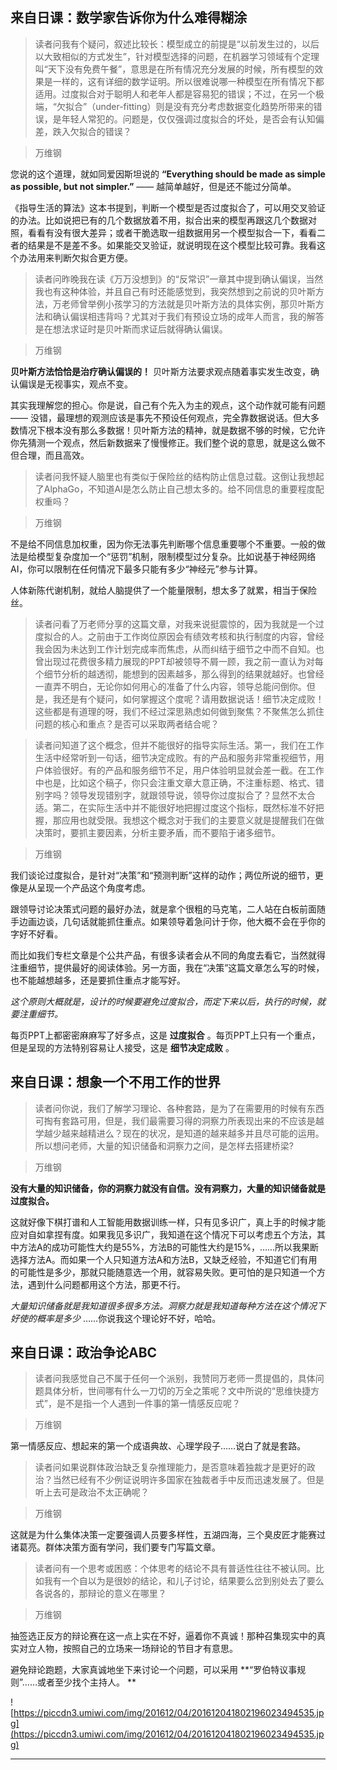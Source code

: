 ## 来自日课：数学家告诉你为什么难得糊涂

> 读者问我有个疑问，叙述比较长：模型成立的前提是“以前发生过的，以后以大致相似的方式发生”，针对模型选择的问题，在机器学习领域有个定理叫“天下没有免费午餐”，意思是在所有情况充分发展的时候，所有模型的效果是一样的，这有详细的数学证明。所以很难说哪一种模型在所有情况下都适用。过度拟合对于聪明人和老年人都是容易犯的错误；不过，在另一个极端，“欠拟合”（under-fitting）则是没有充分考虑数据变化趋势所带来的错误，是年轻人常犯的。问题是，仅仅强调过度拟合的坏处，是否会有认知偏差，跌入欠拟合的错误？

> 万维钢

您说的这个道理，就如同爱因斯坦说的 **“Everything should be made as simple as possible, but not simpler.”** —— 越简单越好，但是还不能过分简单。

《指导生活的算法》这本书提到，判断一个模型是否过度拟合了，可以用交叉验证的办法。比如说把已有的几个数据放着不用，拟合出来的模型再跟这几个数据对照，看看有没有很大差异；或者干脆选取一组数据用另一个模型拟合一下，看看二者的结果是不是差不多。如果能交叉验证，就说明现在这个模型比较可靠。我看这个办法用来判断欠拟合更方便。 

> 读者问昨晚我在读《万万没想到》的“反常识”一章其中提到确认偏误，当然我也有这种体验，并且自己有时还能感觉到，我突然想到之前说的贝叶斯方法，万老师曾举例小孩学习的方法就是贝叶斯方法的具体实例，那贝叶斯方法和确认偏误相违背吗？尤其对于我们有预设立场的成年人而言，我的解答是在想法求证时是贝叶斯而求证后就得确认偏误。

> 万维钢

 **贝叶斯方法恰恰是治疗确认偏误的！** 贝叶斯方法要求观点随着事实发生改变，确认偏误是无视事实，观点不变。

其实我理解您的担心。你是说，自己有个先入为主的观点，这个动作就可能有问题 —— 没错，最理想的观测应该是事先不预设任何观点，完全靠数据说话。但大多数情况下根本没有那么多数据！贝叶斯方法的精神，就是数据不够的时候，它允许你先猜测一个观点，然后新数据来了慢慢修正。我们整个说的意思，就是这么做不但合理，而且高效。 

> 读者问我怀疑人脑里也有类似于保险丝的结构防止信息过载。这倒让我想起了AlphaGo，不知道AI是怎么防止自己想太多的。给不同信息的重要程度配权重吗？

> 万维钢

不是给不同信息加权重，因为你无法事先判断哪个信息重要哪个不重要。一般的做法是给模型复杂度加一个“惩罚”机制，限制模型过分复杂。比如说基于神经网络AI，你可以限制在任何情况下最多只能有多少“神经元”参与计算。

人体新陈代谢机制，就给人脑提供了一个能量限制，想太多了就累，相当于保险丝。 

> 读者问看了万老师分享的这篇文章，对我来说挺震惊的，因为我就是一个过度拟合的人。之前由于工作岗位原因会有绩效考核和执行制度的内容，曾经我会因为未达到工作计划完成率而焦虑，从而纠结于细节之中而不自知。也曾出现过花费很多精力展现的PPT却被领导不屑一顾，我之前一直认为对每个细节分析的越透彻，能想到的因素越多，那么得到的结果就越好。也曾经一直弄不明白，无论你如何用心的准备了什么内容，领导总能问倒你。但是，我还是有个疑问，如何掌握这个度呢？请用数据说话！细节决定成败！这些都是有道理的呀，我们不经过深思熟虑如何做到聚焦？不聚焦怎么抓住问题的核心和重点？是否可以采取两者结合呢？

> 读者问知道了这个概念，但并不能很好的指导实际生活。第一，我们在工作生活中经常听到一句话，细节决定成败。有的产品和服务非常重视细节，用户体验很好。有的产品和服务细节不足，用户体验明显就会差一截。在工作中也是，比如这个稿子，你只会注重文章大意正确，不注重标题、格式、错别字吗？领导发现错别字，就跟领导说，领导你过度拟合了？显然不太合适。第二，在实际生活中并不能很好地把握过度这个指标，既然标准不好把握，那应用也就受限。我想这个概念对于我们的主要意义就是提醒我们在做决策时，要抓主要因素，分析主要矛盾，而不要陷于诸多细节。

> 万维钢

我们谈论过度拟合，是针对“决策”和“预测判断”这样的动作；两位所说的细节，更像是从呈现一个产品这个角度考虑。

跟领导讨论决策式问题的最好办法，就是拿个很粗的马克笔，二人站在白板前面随手边画边谈，几句话就能抓住重点。如果领导着急问计于你，他大概不会在乎你的字好不好看。

而比如我们专栏文章是个公共产品，有很多读者会从不同的角度去看它，当然就得注重细节，提供最好的阅读体验。另一方面，我在“决策”这篇文章怎么写的时候，也不能越想越多，还是要抓住重点才能写好。

 *这个原则大概就是，设计的时候要避免过度拟合，而定下来以后，执行的时候，就要注重细节。*

每页PPT上都密密麻麻写了好多点，这是 **过度拟合** 。每页PPT上只有一个重点，但是呈现的方法特别容易让人接受，这是 **细节决定成败** 。 

## 来自日课：想象一个不用工作的世界

> 读者问你说，我们了解学习理论、各种套路，是为了在需要用的时候有东西可掏有套路可用，但是，我们最需要习得的洞察力所表现出来的不应该是越学越少越来越精进么？现在的状况，是知道的越来越多并且尽可能的运用。所以想问老师，大量的知识储备和洞察力之间，是怎样去搭建桥梁?

> 万维钢

 **没有大量的知识储备，你的洞察力就没有自信。没有洞察力，大量的知识储备就是过度拟合。**

这就好像下棋打谱和人工智能用数据训练一样，只有见多识广，真上手的时候才能应对自如拿捏有度。如果我见多识广，我知道在这个情况下可以考虑五个方法，其中方法A的成功可能性大约是55%，方法B的可能性大约是15%，……所以我果断选择方法A。而如果一个人只知道方法A和方法B，又缺乏经验，不知道它们有用的可能性是多少，那就只能随意选一个用，就容易失败。更可怕的是只知道一个方法，遇到什么问题都用这个方法，那更不行。

 *大量知识储备就是我知道很多很多方法。洞察力就是我知道每种方法在这个情况下好使的概率是多少* ……你说我这个理论好不好，哈哈。 

## 来自日课：政治争论ABC

> 读者问我感觉自己不属于任何一个派别，我赞同万老师一贯提倡的，具体问题具体分析，世间哪有什么一刀切的万全之策呢？文中所说的“思维快捷方式”，是不是指一个人遇到一件事的第一情感反应呢？

> 万维钢

第一情感反应、想起来的第一个成语典故、心理学段子……说白了就是套路。

> 读者问如果说群体政治缺乏复杂推理能力，是否意味着独裁才是更好的政治？当然已经有不少例证说明许多国家在独裁者手中反而迅速发展了。但是听上去可是政治不太正确呢？

> 万维钢

这就是为什么集体决策一定要强调人员要多样性，五湖四海，三个臭皮匠才能赛过诸葛亮。群体决策方面有学问，我们要专门写篇文章。

> 读者问有一个思考或困惑：个体思考的结论不具有普适性往往不被认同。比如我有一个自以为是很妙的结论，和儿子讨论，结果要么岔到别处去了要么各说各的，那辩论的意义在哪里？

> 万维钢

抽签选正反方的辩论赛在这一点上实在不好，逼着你不真诚！那种召集现实中的真实对立人物，按照自己的立场来一场辩论的节目才有意思。

避免辩论跑题，大家真诚地坐下来讨论一个问题，可以采用 **“罗伯特议事规则”……或者至少找个主持人。 **

![https://piccdn3.umiwi.com/img/201612/04/201612041802196023494535.jpg](https://piccdn3.umiwi.com/img/201612/04/201612041802196023494535.jpg)

---
